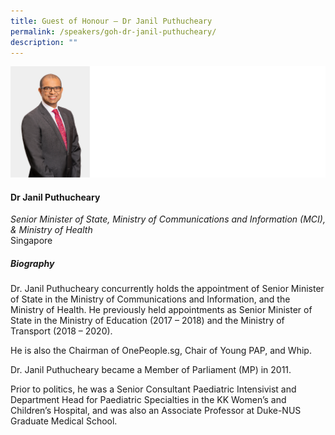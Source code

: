 ```yaml
---
title: Guest of Honour – Dr Janil Puthucheary
permalink: /speakers/goh-dr-janil-puthucheary/
description: ""
---
```

![](/images/2023%20Speakers/sms%20janil.png)

#### **Dr Janil Puthucheary**

*Senior Minister of State, Ministry of Communications and Information (MCI), &amp; Ministry of Health*
<br>Singapore

##### **Biography**
Dr. Janil Puthucheary concurrently holds the appointment of Senior Minister of State in the Ministry of Communications and Information, and the Ministry of Health. He previously held appointments as Senior Minister of State in the Ministry of Education (2017 – 2018) and the Ministry of Transport (2018 – 2020).

He is also the Chairman of OnePeople.sg, Chair of Young PAP, and Whip.

Dr. Janil Puthucheary became a Member of Parliament (MP) in 2011.

Prior to politics, he was a Senior Consultant Paediatric Intensivist and Department Head for Paediatric Specialties in the KK Women’s and Children’s Hospital, and was also an Associate Professor at Duke-NUS Graduate Medical School.
